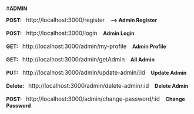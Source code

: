 #**ADMIN**

<span>
  <strong>POST:</strong>&nbsp;&nbsp;
  <span style="font-size: 1.1em;">http://localhost:3000/register</span>&nbsp;&nbsp;&nbsp;
  <strong>--> Admin Register</strong>
</span><br><br>

<span>
  <strong>POST:</strong>&nbsp;&nbsp;
  <span style="font-size: 1.1em;">http://localhost:3000/login</span>&nbsp;&nbsp;&nbsp;
  <strong>Admin Login</strong>
</span><br><br>

<span>
  <strong>GET:</strong>&nbsp;&nbsp;
  <span style="font-size: 1.1em;">http://localhost:3000/admin/my-profile</span>&nbsp;&nbsp;&nbsp;
  <strong>Admin Profile</strong>
</span><br><br>

<span>
  <strong>GET:</strong>&nbsp;&nbsp;
  <span style="font-size: 1.1em;">http://localhost:3000/admin/getAdmin</span>&nbsp;&nbsp;&nbsp;
  <strong>All Admin</strong>
</span><br><br>

<span>
  <strong>PUT:</strong>&nbsp;&nbsp;
  <span style="font-size: 1.1em;">http://localhost:3000/admin/update-admin/:id</span>&nbsp;&nbsp;&nbsp;
  <strong>Update Admin</strong>
</span><br><br>

<span>
  <strong>Delete:</strong>&nbsp;&nbsp;
  <span style="font-size: 1.1em;">http://localhost:3000/admin/delete-admin/:id</span>&nbsp;&nbsp;&nbsp;
  <strong>Delete Admin</strong>
</span><br><br>

<span>
  <strong>POST:</strong>&nbsp;&nbsp;
  <span style="font-size: 1.1em;">http://localhost:3000/admin/change-password/:id</span>&nbsp;&nbsp;&nbsp;
  <strong>Change Password</strong>
</span><br><br>


